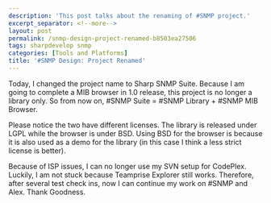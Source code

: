 ```yaml
---
description: 'This post talks about the renaming of #SNMP project.'
excerpt_separator: <!--more-->
layout: post
permalink: /snmp-design-project-renamed-b8503ea27506
tags: sharpdevelop snmp
categories: [Tools and Platforms]
title: '#SNMP Design: Project Renamed'
---
```

Today, I changed the project name to Sharp SNMP Suite. Because I am going to complete a MIB browser in 1.0 release, this project is no longer a library only. So from now on, #SNMP Suite = #SNMP Library + #SNMP MIB Browser.

Please notice the two have different licenses. The library is released under LGPL while the browser is under BSD. Using BSD for the browser is because it is also used as a demo for the library (in this case I think a less strict license is better).

Because of ISP issues, I can no longer use my SVN setup for CodePlex. Luckily, I am not stuck because Teamprise Explorer still works. Therefore, after several test check ins, now I can continue my work on #SNMP and Alex. Thank Goodness.
<!--more-->